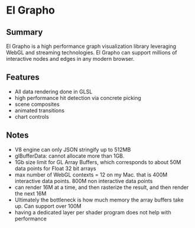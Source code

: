 # El Grapho

## Summary

El Grapho is a high performance graph visualization library leveraging WebGL and streaming technologies.  El Grapho can support millions of interactive nodes and edges in any modern browser.

## Features
* All data rendering done in GLSL
* high performance hit detection via concrete picking
* scene composites
* animated transitions
* chart controls

## Notes
* V8 engine can only JSON stringify up to 512MB
* glBufferData: cannot allocate more than 1GB.
* 1Gb size limit for GL Array Buffers, which corresponds to about 50M data points for Float 32 bit arrays
* max number of WebGL contexts = 12 on my Mac.  that is 400M interactive data points.  800M non interactive data points
* can render 16M at a time, and then rasterize the result, and then render the next 16M
* Ultimately the bottleneck is how much memory the array buffers take up.  Can support over 100M
* having a dedicated layer per shader program does not help with performance